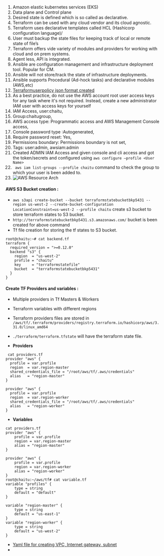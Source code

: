 1.	Amazon elastic kubernetes services (EKS)
2.	Data plane and Control plane 
3.	Desired state is defined which is so called as declarative.
4.	Terraform can be used with any cloud vendor and its cloud agnostic.
5.	Terraform uses declarative templates called HCL (Hashicorp configuration language)/
6.	User must backup the state files for keeping track of local or remote state of file’s
7.	Terraform offers vide variety of modules and providers for working with cloud and on prem systems.
8.	Agent less, API is integrated.
9.	Ansible are configuration management and infrastructure deployment tool. Popular for CM.
10.	Ansible will not store/track the state of infrastructure deployments. 
11.	Ansible supports Procedural (Ad-hock tasks) and declarative modules (AWS,etc) 
12.	[Terraformuserpolicy json format created]( https://raw.githubusercontent.com/linuxacademy/content-deploying-to-aws-ansible-terraform/master/iam_policies/terraform_deployment_iam_policy.json)  
13.	As a best practice, do not use the AWS account root user access keys for any task where it's not required. Instead, create a new administrator IAM user with access keys for yourself
14.	IAM Access, user:chaitu, 
15.	Group:chaitugroup,
16.	 AWS access type: Programmatic access and AWS Management Console access,
17.	Console password type :Autogenerated,
18.	Require password reset: Yes,
19.	Permissions boundary: Permissions boundary is not set,
20.	Tags: user:admin, awsiam:admin
21.	Created ADMIN IAM Access and given console and cli access and got the token/secrets and configured using `aws configure –profile <User Name>`
22.	` aws iam list-groups --profile chaitu` command to check the group to which your user is been added to.
23.	![AWS Resource Arch](https://github.com/vurachaitanya/AWS-CLI/blob/master/images/AWS%2BTerraform%2BAnsible.jpg)

#### AWS S3 Bucket creation :
-	` aws s3api create-bucket --bucket terraformstatebucketbkp5431 --region us-west-2 --create-bucket-configuration LocationConstraint=us-west-2 --profile chaitu ` create s3 bucket to store terraform states to S3 bucket. 
-	`http://terraformstatebucketbkp5431.s3.amazonaws.com/`  bucket is been created for above command
- Tf file creation for storing the tf states to S3 bucket.
```
root@chaitu:~# cat backend.tf
terraform {
  required_version = ">=0.12.0"
  backend "s3" {
    region  = "us-west-2"
    profile = "chaitu"
    key     = "terraformstatefile"
    bucket  = "terraformstatebucketbkp5431"
  }
}

```
#### Create TF Providers and variables :
-	Multiple providers in Tf Masters & Workers
-	Terraform variables with different regions 
-	Terraform providers files are stored in `/aws/tf/.terraform/providers/registry.terraform.io/hashicorp/aws/3.31.0/linux_amd64`
-	`./terraform/terraform.tfstate` will have the terraform state file.

- **Providers**
```
 cat providers.tf
provider "aws" {
  profile = var.profile
  region  = var.region-master
  shared_credentials_file = "/root/aws/tf/.aws/credentials"
  alias   = "region-master"
}

provider "aws" {
  profile = var.profile
  region  = var.region-worker
  shared_credentials_file = "/root/aws/tf/.aws/credentials"
  alias   = "region-worker"
}

```
- **Variables**
```
cat providers.tf
provider "aws" {
    profile = var.profile
    region = var.region-master
    alias = "region-master"
}

provider "aws" {
    profile = var.profile
    region = var.region-worker
    alias = "region-worker"
}
root@chaitu:~/aws/tf# cat variable.tf
variable "profiles" {
    type = string
    default = "default"
}

variable "region-master" {
    type = string
    default = "us-east-1"
}
variable "region-worker" {
    type = string
    default = "us-west-2"
}
```
- [Yaml file for creating VPC, Internet gateway, subnet](https://raw.githubusercontent.com/linuxacademy/content-deploying-to-aws-ansible-terraform/master/course_lesson_resources/Lesson_NetworkSetup_Part1/networks.tf)
- 
